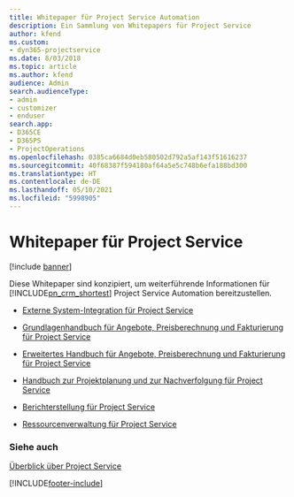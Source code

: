 ```yaml
---
title: Whitepaper für Project Service Automation
description: Ein Sammlung von Whitepapers für Project Service
author: kfend
ms.custom:
- dyn365-projectservice
ms.date: 8/03/2018
ms.topic: article
ms.author: kfend
audience: Admin
search.audienceType:
- admin
- customizer
- enduser
search.app:
- D365CE
- D365PS
- ProjectOperations
ms.openlocfilehash: 0385ca6684d0eb580502d792a5af143f51616237
ms.sourcegitcommit: 40f68387f594180af64a5e5c748b6efa188bd300
ms.translationtype: HT
ms.contentlocale: de-DE
ms.lasthandoff: 05/10/2021
ms.locfileid: "5998905"
---
```

# <a name="white-papers-for-project-service"></a>Whitepaper für Project Service

[!include [banner](../includes/psa-now-project-operations.md)]

Diese Whitepaper sind konzipiert, um weiterführende Informationen für [!INCLUDE[pn_crm_shortest](../includes/pn-crm-shortest.md)] Project Service Automation bereitzustellen.

-   [Externe System-Integration für Project Service](https://go.microsoft.com/fwlink/?LinkId=825445)

-   [Grundlagenhandbuch für Angebote, Preisberechnung und Fakturierung für Project Service](https://go.microsoft.com/fwlink/?LinkId=825241)

-   [Erweitertes Handbuch für Angebote, Preisberechnung und Fakturierung für Project Service](https://go.microsoft.com/fwlink/?LinkId=825242)

-   [Handbuch zur Projektplanung und zur Nachverfolgung für Project Service](https://go.microsoft.com/fwlink/?LinkId=825243)

-   [Berichterstellung für Project Service](https://go.microsoft.com/fwlink/?LinkId=825446)

-   [Ressourcenverwaltung für Project Service](https://go.microsoft.com/fwlink/?LinkId=825244)

### <a name="see-also"></a>Siehe auch
 [Überblick über Project Service](../psa/overview.md)


[!INCLUDE[footer-include](../includes/footer-banner.md)]